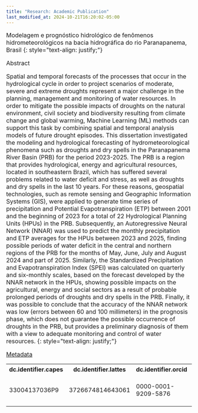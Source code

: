 ```yaml
---
title: "Research: Academic Publication"
last_modified_at: 2024-10-21T16:20:02-05:00
---
```

<span style="font-size: 16px;">
  
Modelagem e prognóstico hidrológico de fenômenos hidrometeorológicos na bacia hidrográfica do rio Paranapanema, Brasil
{: style="text-align: justify;"}

Abstract


Spatial and temporal forecasts of the processes that occur in the hydrological cycle in order to project scenarios of moderate, severe and extreme droughts represent a major challenge in the planning, management and monitoring of water resources. In order to mitigate the possible impacts of droughts on the natural environment, civil society and biodiversity resulting from climate change and global warming, Machine Learning (ML) methods can support this task by combining spatial and temporal analysis models of future drought episodes. This dissertation investigated the modeling and hydrological forecasting of hydrometeorological phenomena such as droughts and dry spells in the Paranapanema River Basin (PRB) for the period 2023-2025. The PRB is a region that provides hydrological, energy and agricultural resources, located in southeastern Brazil, which has suffered several problems related to water deficit and stress, as well as droughts and dry spells in the last 10 years. For these reasons, geospatial technologies, such as remote sensing and Geographic Information Systems (GIS), were applied to generate time series of precipitation and Potential Evapotranspiration (ETP) between 2001 and the beginning of 2023 for a total of 22 Hydrological Planning Units (HPUs) in the PRB. Subsequently, an Autoregressive Neural Network (NNAR) was used to predict the monthly precipitation and ETP averages for the HPUs between 2023 and 2025, finding possible periods of water deficit in the central and northern regions of the PRB for the months of May, June, July and August 2024 and part of 2025. Similarly, the Standardized Precipitation and Evapotranspiration Index (SPEI) was calculated on quarterly and six-monthly scales, based on the forecast developed by the NNAR network in the HPUs, showing possible impacts on the agricultural, energy and social sectors as a result of probable prolonged periods of droughts and dry spells in the PRB. Finally, it was possible to conclude that the accuracy of the NNAR network was low (errors between 60 and 100 millimeters) in the prognosis phase, which does not guarantee the possible occurrence of droughts in the PRB, but provides a preliminary diagnosis of them with a view to adequate monitoring and control of water resources. 
{: style="text-align: justify;"}

[Metadata](https://hdl.handle.net/11449/257904)


<table>
  <tr>
    <th>dc.identifier.capes</th>
    <th>dc.identifier.lattes</th>
    <th>dc.identifier.orcid</th>
    <th>dc.identifier.uri</th>
    <th>dc.publisher</th>
  </tr>
  <tr>
    <td>33004137036P9</td>
    <td>3726674814643061</td>
    <td>0000-0001-9209-5876</td>
    <td>https://hdl.handle.net/11449/257904</td>
    <td>Universidade Estadual Paulista (Unesp)</td>
  </tr>
</table>


